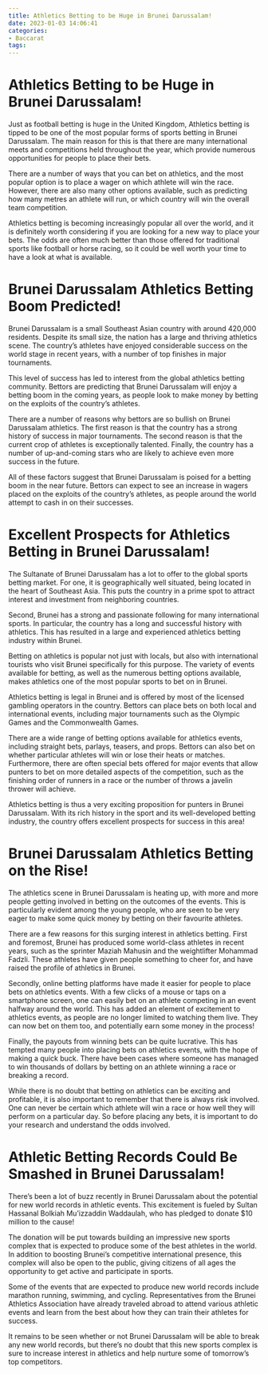 ```yaml
---
title: Athletics Betting to be Huge in Brunei Darussalam!
date: 2023-01-03 14:06:41
categories:
- Baccarat
tags:
---
```



#  Athletics Betting to be Huge in Brunei Darussalam!

Just as football betting is huge in the United Kingdom, Athletics betting is tipped to be one of the most popular forms of sports betting in Brunei Darussalam. The main reason for this is that there are many international meets and competitions held throughout the year, which provide numerous opportunities for people to place their bets.

There are a number of ways that you can bet on athletics, and the most popular option is to place a wager on which athlete will win the race. However, there are also many other options available, such as predicting how many metres an athlete will run, or which country will win the overall team competition.

Athletics betting is becoming increasingly popular all over the world, and it is definitely worth considering if you are looking for a new way to place your bets. The odds are often much better than those offered for traditional sports like football or horse racing, so it could be well worth your time to have a look at what is available.

#  Brunei Darussalam Athletics Betting Boom Predicted!

Brunei Darussalam is a small Southeast Asian country with around 420,000 residents. Despite its small size, the nation has a large and thriving athletics scene. The country’s athletes have enjoyed considerable success on the world stage in recent years, with a number of top finishes in major tournaments.

This level of success has led to interest from the global athletics betting community. Bettors are predicting that Brunei Darussalam will enjoy a betting boom in the coming years, as people look to make money by betting on the exploits of the country’s athletes.

There are a number of reasons why bettors are so bullish on Brunei Darussalam athletics. The first reason is that the country has a strong history of success in major tournaments. The second reason is that the current crop of athletes is exceptionally talented. Finally, the country has a number of up-and-coming stars who are likely to achieve even more success in the future.

All of these factors suggest that Brunei Darussalam is poised for a betting boom in the near future. Bettors can expect to see an increase in wagers placed on the exploits of the country’s athletes, as people around the world attempt to cash in on their successes.

#  Excellent Prospects for Athletics Betting in Brunei Darussalam!

The Sultanate of Brunei Darussalam has a lot to offer to the global sports betting market. For one, it is geographically well situated, being located in the heart of Southeast Asia. This puts the country in a prime spot to attract interest and investment from neighboring countries.

Second, Brunei has a strong and passionate following for many international sports. In particular, the country has a long and successful history with athletics. This has resulted in a large and experienced athletics betting industry within Brunei.

Betting on athletics is popular not just with locals, but also with international tourists who visit Brunei specifically for this purpose. The variety of events available for betting, as well as the numerous betting options available, makes athletics one of the most popular sports to bet on in Brunei.

Athletics betting is legal in Brunei and is offered by most of the licensed gambling operators in the country. Bettors can place bets on both local and international events, including major tournaments such as the Olympic Games and the Commonwealth Games.

There are a wide range of betting options available for athletics events, including straight bets, parlays, teasers, and props. Bettors can also bet on whether particular athletes will win or lose their heats or matches. Furthermore, there are often special bets offered for major events that allow punters to bet on more detailed aspects of the competition, such as the finishing order of runners in a race or the number of throws a javelin thrower will achieve.

Athletics betting is thus a very exciting proposition for punters in Brunei Darussalam. With its rich history in the sport and its well-developed betting industry, the country offers excellent prospects for success in this area!

#  Brunei Darussalam Athletics Betting on the Rise!

The athletics scene in Brunei Darussalam is heating up, with more and more people getting involved in betting on the outcomes of the events. This is particularly evident among the young people, who are seen to be very eager to make some quick money by betting on their favourite athletes.

There are a few reasons for this surging interest in athletics betting. First and foremost, Brunei has produced some world-class athletes in recent years, such as the sprinter Maziah Mahusin and the weightlifter Mohammad Fadzli. These athletes have given people something to cheer for, and have raised the profile of athletics in Brunei.

Secondly, online betting platforms have made it easier for people to place bets on athletics events. With a few clicks of a mouse or taps on a smartphone screen, one can easily bet on an athlete competing in an event halfway around the world. This has added an element of excitement to athletics events, as people are no longer limited to watching them live. They can now bet on them too, and potentially earn some money in the process!

Finally, the payouts from winning bets can be quite lucrative. This has tempted many people into placing bets on athletics events, with the hope of making a quick buck. There have been cases where someone has managed to win thousands of dollars by betting on an athlete winning a race or breaking a record.

While there is no doubt that betting on athletics can be exciting and profitable, it is also important to remember that there is always risk involved. One can never be certain which athlete will win a race or how well they will perform on a particular day. So before placing any bets, it is important to do your research and understand the odds involved.

#  Athletic Betting Records Could Be Smashed in Brunei Darussalam!

There’s been a lot of buzz recently in Brunei Darussalam about the potential for new world records in athletic events. This excitement is fueled by Sultan Hassanal Bolkiah Mu’izzaddin Waddaulah, who has pledged to donate $10 million to the cause!

The donation will be put towards building an impressive new sports complex that is expected to produce some of the best athletes in the world. In addition to boosting Brunei’s competitive international presence, this complex will also be open to the public, giving citizens of all ages the opportunity to get active and participate in sports.

Some of the events that are expected to produce new world records include marathon running, swimming, and cycling. Representatives from the Brunei Athletics Association have already traveled abroad to attend various athletic events and learn from the best about how they can train their athletes for success.

It remains to be seen whether or not Brunei Darussalam will be able to break any new world records, but there’s no doubt that this new sports complex is sure to increase interest in athletics and help nurture some of tomorrow’s top competitors.